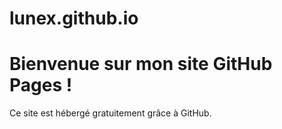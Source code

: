 # lunex.github.io<!DOCTYPE html>
<html lang="fr">
<head>
  <meta charset="UTF-8">
  <title>Bienvenue</title>
</head>
<body>
  <h1>Bienvenue sur mon site GitHub Pages !</h1>
  <p>Ce site est hébergé gratuitement grâce à GitHub.</p>
</body>
</html>
